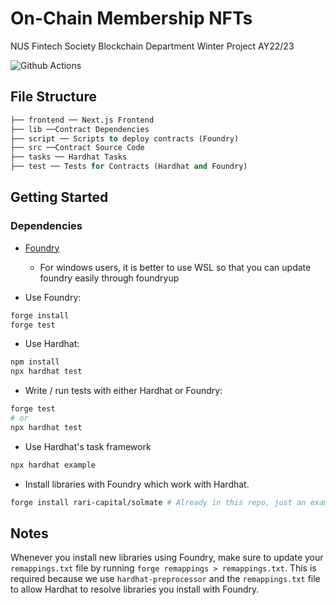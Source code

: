 # On-Chain Membership NFTs

NUS Fintech Society Blockchain Department Winter Project AY22/23

![Github Actions](https://github.com/devanonon/hardhat-foundry-template/workflows/test/badge.svg)

## File Structure

```ml
├── frontend ── Next.js Frontend
├── lib ──Contract Dependencies
├── script ── Scripts to deploy contracts (Foundry)
├── src ──Contract Source Code
├── tasks ── Hardhat Tasks
├── test ── Tests for Contracts (Hardhat and Foundry)
```

## Getting Started

### Dependencies

* [Foundry](https://getfoundry.sh/)
  * For windows users, it is better to use WSL so that you can update foundry easily through foundryup

* Use Foundry:

```bash
forge install
forge test
```

* Use Hardhat:

```bash
npm install
npx hardhat test
```

* Write / run tests with either Hardhat or Foundry:

```bash
forge test
# or
npx hardhat test
```

* Use Hardhat's task framework

```bash
npx hardhat example
```

* Install libraries with Foundry which work with Hardhat.

```bash
forge install rari-capital/solmate # Already in this repo, just an example
```

## Notes

Whenever you install new libraries using Foundry, make sure to update your `remappings.txt` file by running `forge remappings > remappings.txt`. This is required because we use `hardhat-preprocessor` and the `remappings.txt` file to allow Hardhat to resolve libraries you install with Foundry.
